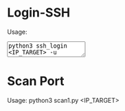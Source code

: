 # Login-SSH
Usage:
<textarea>python3 ssh_login <IP_TARGET> -u username.txt -p password.txt</textarea>
# Scan Port
Usage:
python3 scan1.py <IP_TARGET>
